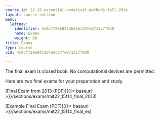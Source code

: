 ```yaml
---
course_id: 22-15-essential-numerical-methods-fall-2014
layout: course_section
menu:
  leftnav:
    identifier: 4c9cf728e845364e5c24fe8713c7f930
    name: Exams
    weight: 60
title: Exams
type: course
uid: 4c9cf728e845364e5c24fe8713c7f930

---
```


The final exam is closed book. No computational devices are permitted.

Here are two final exams for your preparation and study.

[Final Exam from 2013 (PDF)]({{< baseurl >}}/sections/exams/mit22_15f14_final_2013)

[Example Final Exam (PDF)]({{< baseurl >}}/sections/exams/mit22_15f14_final_ex)